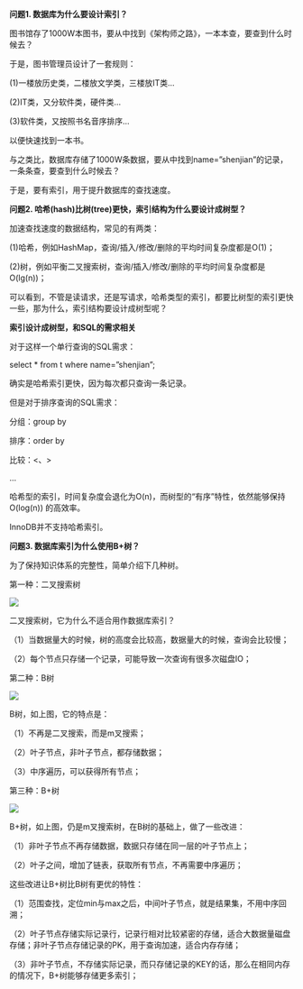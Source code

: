 **问题1. 数据库为什么要设计索引？**

图书馆存了1000W本图书，要从中找到《架构师之路》，一本本查，要查到什么时候去？

于是，图书管理员设计了一套规则：

(1)一楼放历史类，二楼放文学类，三楼放IT类…

(2)IT类，又分软件类，硬件类…

(3)软件类，又按照书名音序排序…

以便快速找到一本书。
 
与之类比，数据库存储了1000W条数据，要从中找到name=”shenjian”的记录，一条条查，要查到什么时候去？

于是，要有索引，用于提升数据库的查找速度。

**问题2. 哈希(hash)比树(tree)更快，索引结构为什么要设计成树型？**

加速查找速度的数据结构，常见的有两类：

(1)哈希，例如HashMap，查询/插入/修改/删除的平均时间复杂度都是O(1)；

(2)树，例如平衡二叉搜索树，查询/插入/修改/删除的平均时间复杂度都是O(lg(n))；

可以看到，不管是读请求，还是写请求，哈希类型的索引，都要比树型的索引更快一些，那为什么，索引结构要设计成树型呢？

**索引设计成树型，和SQL的需求相关**

对于这样一个单行查询的SQL需求：

select * from t where name=”shenjian”;

确实是哈希索引更快，因为每次都只查询一条记录。 

但是对于排序查询的SQL需求：

分组：group by

排序：order by

比较：<、>

…

哈希型的索引，时间复杂度会退化为O(n)，而树型的“有序”特性，依然能够保持O(log(n)) 的高效率。
 
InnoDB并不支持哈希索引。

**问题3. 数据库索引为什么使用B+树？**

为了保持知识体系的完整性，简单介绍下几种树。

第一种：二叉搜索树

![](https://github.com/c-agam/notes/blob/master/images/%E4%BA%8C%E5%8F%89%E6%A0%91.png)

二叉搜索树，它为什么不适合用作数据库索引？

（1）当数据量大的时候，树的高度会比较高，数据量大的时候，查询会比较慢；

（2）每个节点只存储一个记录，可能导致一次查询有很多次磁盘IO；

第二种：B树

![](https://github.com/c-agam/notes/blob/master/images/B%E6%A0%91.png)

B树，如上图，它的特点是：

（1）不再是二叉搜索，而是m叉搜索；

（2）叶子节点，非叶子节点，都存储数据；

（3）中序遍历，可以获得所有节点；

第三种：B+树

![](https://github.com/c-agam/notes/blob/master/images/B%2B%E6%A0%91.png)

B+树，如上图，仍是m叉搜索树，在B树的基础上，做了一些改进：

（1）非叶子节点不再存储数据，数据只存储在同一层的叶子节点上；

（2）叶子之间，增加了链表，获取所有节点，不再需要中序遍历；

这些改进让B+树比B树有更优的特性：

（1）范围查找，定位min与max之后，中间叶子节点，就是结果集，不用中序回溯；

（2）叶子节点存储实际记录行，记录行相对比较紧密的存储，适合大数据量磁盘存储；非叶子节点存储记录的PK，用于查询加速，适合内存存储；

（3）非叶子节点，不存储实际记录，而只存储记录的KEY的话，那么在相同内存的情况下，B+树能够存储更多索引；
